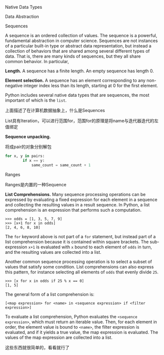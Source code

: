 Native Data Types

Data Abstraction

Sequences

A sequence is an ordered collection of values. The sequence is a powerful, fundamental abstraction in computer science. Sequences are not instances of a particular built-in type or abstract data representation, but instead a collection of behaviors that are shared among several different types of data. That is, there are many kinds of sequences, but they all share common behavior. In particular,

**Length.** A sequence has a finite length. An empty sequence has length 0.

**Element selection.** A sequence has an element corresponding to any non-negative integer index less than its length, starting at 0 for the first element.

Python includes several native data types that are sequences, the most important of which is the `list`.

上面描述了在计算机数据抽象上，什么是Sequences

List具有Iteration，可以进行范围for，范围for的原理是将name与迭代器迭代的左值绑定

**Sequence unpacking.**

将成pair的对象分别解包

```python
for x, y in pairs:
        if x == y:
            same_count = same_count + 1
```

Ranges

Ranges是内置的一种Sequence

**List Comprehensions.** Many sequence processing operations can be expressed by evaluating a fixed expression for each element in a sequence and collecting the resulting values in a result sequence. In Python, a list comprehension is an expression that performs such a computation.

```
>>> odds = [1, 3, 5, 7, 9]
>>> [x+1 for x in odds]
[2, 4, 6, 8, 10]
```

The `for` keyword above is not part of a `for` statement, but instead part of a list comprehension because it is contained within square brackets. The sub-expression `x+1` is evaluated with `x` bound to each element of `odds` in turn, and the resulting values are collected into a list.

Another common sequence processing operation is to select a subset of values that satisfy some condition. List comprehensions can also express this pattern, for instance selecting all elements of `odds` that evenly divide `25`.

```
>>> [x for x in odds if 25 % x == 0]
[1, 5]
```

The general form of a list comprehension is:

```
[<map expression> for <name> in <sequence expression> if <filter expression>]
```

To evaluate a list comprehension, Python evaluates the `<sequence expression>`, which must return an iterable value. Then, for each element in order, the element value is bound to `<name>`, the filter expression is evaluated, and if it yields a true value, the map expression is evaluated. The values of the map expression are collected into a list.

这些东西就很简单的，看看就行了

